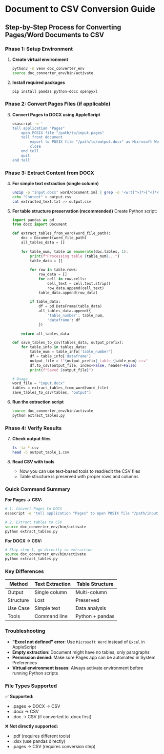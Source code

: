 # Document to CSV Conversion Guide

## Step-by-Step Process for Converting Pages/Word Documents to CSV

### Phase 1: Setup Environment

1. **Create virtual environment**
   ```bash
   python3 -m venv doc_converter_env
   source doc_converter_env/bin/activate
   ```

2. **Install required packages**
   ```bash
   pip install pandas python-docx openpyxl
   ```

### Phase 2: Convert Pages Files (if applicable)

3. **Convert Pages to DOCX using AppleScript**
   ```bash
   osascript -e '
   tell application "Pages"
       open POSIX file "/path/to/input.pages"
       tell front document
           export to POSIX file "/path/to/output.docx" as Microsoft Word
           close
       end tell
       quit
   end tell'
   ```

### Phase 3: Extract Content from DOCX

4. **For simple text extraction (single column)**
   ```bash
   unzip -p "input.docx" word/document.xml | grep -o '<w:t[^>]*>[^<]*</w:t>' | sed 's/<w:t[^>]*>//' | sed 's/<\/w:t>//' > extracted_text.txt
   echo "Content" > output.csv
   cat extracted_text.txt >> output.csv
   ```

5. **For table structure preservation (recommended)**
   Create Python script:
   ```python
   import pandas as pd
   from docx import Document
   
   def extract_tables_from_word(word_file_path):
       doc = Document(word_file_path)
       all_tables_data = []
       
       for table_num, table in enumerate(doc.tables, 1):
           print(f"Processing table {table_num}...")
           table_data = []
           
           for row in table.rows:
               row_data = []
               for cell in row.cells:
                   cell_text = cell.text.strip()
                   row_data.append(cell_text)
               table_data.append(row_data)
           
           if table_data:
               df = pd.DataFrame(table_data)
               all_tables_data.append({
                   'table_number': table_num,
                   'dataframe': df
               })
       
       return all_tables_data
   
   def save_tables_to_csv(tables_data, output_prefix):
       for table_info in tables_data:
           table_num = table_info['table_number']
           df = table_info['dataframe']
           output_file = f"{output_prefix}_table_{table_num}.csv"
           df.to_csv(output_file, index=False, header=False)
           print(f"Saved {output_file}")
   
   # Usage
   word_file = "input.docx"
   tables = extract_tables_from_word(word_file)
   save_tables_to_csv(tables, "output")
   ```

6. **Run the extraction script**
   ```bash
   source doc_converter_env/bin/activate
   python extract_tables.py
   ```

### Phase 4: Verify Results

7. **Check output files**
   ```bash
   ls -la *.csv
   head -5 output_table_1.csv
   ```

8. **Read CSV with tools**
   - Now you can use text-based tools to read/edit the CSV files
   - Table structure is preserved with proper rows and columns

### Quick Command Summary

**For Pages → CSV:**
```bash
# 1. Convert Pages to DOCX
osascript -e 'tell application "Pages" to open POSIX file "/path/input.pages"; tell front document to export to POSIX file "/path/output.docx" as Microsoft Word; close; quit'

# 2. Extract tables to CSV
source doc_converter_env/bin/activate
python extract_tables.py
```

**For DOCX → CSV:**
```bash
# Skip step 1, go directly to extraction
source doc_converter_env/bin/activate
python extract_tables.py
```

### Key Differences

| Method | Text Extraction | Table Structure |
|--------|----------------|-----------------|
| Output | Single column | Multi-column |
| Structure | Lost | Preserved |
| Use Case | Simple text | Data analysis |
| Tools | Command line | Python + pandas |

### Troubleshooting

- **"Excel not defined" error**: Use `Microsoft Word` instead of `Excel` in AppleScript
- **Empty extraction**: Document might have no tables, only paragraphs
- **Permission denied**: Make sure Pages app can be automated in System Preferences
- **Virtual environment issues**: Always activate environment before running Python scripts

### File Types Supported

✅ **Supported:**
- .pages → DOCX → CSV
- .docx → CSV
- .doc → CSV (if converted to .docx first)

❌ **Not directly supported:**
- .pdf (requires different tools)
- .xlsx (use pandas directly)
- .pages → CSV (requires conversion step)